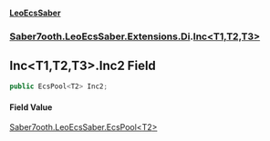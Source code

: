 #### [LeoEcsSaber](index.md 'index')
### [Saber7ooth.LeoEcsSaber.Extensions.Di](Saber7ooth.LeoEcsSaber.Extensions.Di.md 'Saber7ooth.LeoEcsSaber.Extensions.Di').[Inc&lt;T1,T2,T3&gt;](Inc_T1,T2,T3_.md 'Saber7ooth.LeoEcsSaber.Extensions.Di.Inc<T1,T2,T3>')

## Inc<T1,T2,T3>.Inc2 Field

```csharp
public EcsPool<T2> Inc2;
```

#### Field Value
[Saber7ooth.LeoEcsSaber.EcsPool&lt;](EcsPool_T_.md 'Saber7ooth.LeoEcsSaber.EcsPool<T>')[T2](Inc_T1,T2,T3_.md#Saber7ooth.LeoEcsSaber.Extensions.Di.Inc_T1,T2,T3_.T2 'Saber7ooth.LeoEcsSaber.Extensions.Di.Inc<T1,T2,T3>.T2')[&gt;](EcsPool_T_.md 'Saber7ooth.LeoEcsSaber.EcsPool<T>')